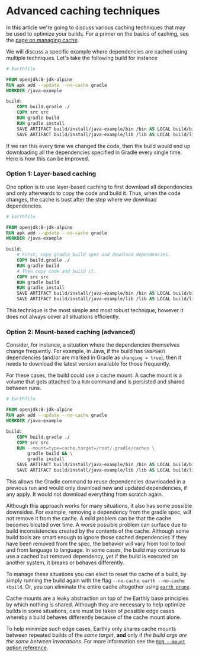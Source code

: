 # Advanced caching techniques

In this article we're going to discuss various caching techniques that may be used to optimize your builds. For a primer on the basics of caching, see the [page on managing cache](./cache.md).

We will discuss a specific example where dependencies are cached using multiple techniques. Let's take the following build for instance

```Dockerfile
# Earthfile

FROM openjdk:8-jdk-alpine
RUN apk add --update --no-cache gradle
WORKDIR /java-example

build:
    COPY build.gradle ./
    COPY src src
    RUN gradle build
    RUN gradle install
    SAVE ARTIFACT build/install/java-example/bin /bin AS LOCAL build/bin
    SAVE ARTIFACT build/install/java-example/lib /lib AS LOCAL build/lib
```

If we ran this every time we changed the code, then the build would end up downloading all the dependencies specified in Gradle every single time. Here is how this can be improved.

### Option 1: Layer-based caching

One option is to use layer-based caching to first download all dependencies and only afterwards to copy the code and build it. Thus, when the code changes, the cache is bust after the step where we download dependencies.

```Dockerfile
# Earthfile

FROM openjdk:8-jdk-alpine
RUN apk add --update --no-cache gradle
WORKDIR /java-example

build:
    # First, copy gradle build spec and download dependencies.
    COPY build.gradle ./
    RUN gradle build
    # Then copy code and build it.
    COPY src src
    RUN gradle build
    RUN gradle install
    SAVE ARTIFACT build/install/java-example/bin /bin AS LOCAL build/bin
    SAVE ARTIFACT build/install/java-example/lib /lib AS LOCAL build/lib
```

This technique is the most simple and most robust technique, however it does not always cover all situations efficiently.

### Option 2: Mount-based caching (advanced)

Consider, for instance, a situation where the dependencies themselves change frequently. For example, in Java, if the build has `SNAPSHOT` dependencies (and/or are marked in Gradle as `changing = true`), then it needs to download the latest version available for those frequently.

For these cases, the build could use a cache mount. A cache mount is a volume that gets attached to a `RUN` command and is persisted and shared between runs.

```Dockerfile
# Earthfile

FROM openjdk:8-jdk-alpine
RUN apk add --update --no-cache gradle
WORKDIR /java-example

build:
    COPY build.gradle ./
    COPY src src
    RUN --mount=type=cache,target=/root/.gradle/caches \
        gradle build && \
        gradle install
    SAVE ARTIFACT build/install/java-example/bin /bin AS LOCAL build/bin
    SAVE ARTIFACT build/install/java-example/lib /lib AS LOCAL build/lib
```

This allows the Gradle command to reuse dependencies downloaded in a previous run and would only download new and updated dependencies, if any apply. It would not download everything from scratch again.

Although this approach works for many situations, it also has some possible downsides. For example, removing a dependency from the gradle spec, will not remove it from the cache. A mild problem can be that the cache becomes bloated over time. A worse possible problem can surface due to build inconsistencies created by the contents of the cache. Although some build tools are smart enough to ignore those cached dependencies if they have been removed from the spec, the behavior will vary from tool to tool and from language to language. In some cases, the build may continue to use a cached but removed dependency, yet if the build is executed on another system, it breaks or behaves differently.

To manage these situations you can elect to reset the cache of a build, by simply running the build again with the flag `--no-cache`: `earth --no-cache +build`. Or, you can eliminate the entire cache altogether using [`earth prune`](../earth-command/earth-command.md#earth-prune).

Cache mounts are a leaky abstraction on top of the Earthly base principles by which nothing is shared. Although they are necessary to help optimize builds in some situations, care must be taken of possible edge cases whereby a build behaves differently because of the cache mount alone.

To help minimize such edge cases, Earthly only shares cache mounts between repeated builds of the *same target*, **and** only if *the build args are the same between invocations*. For more information see the [`RUN --mount` option reference](../earthfile/earthfile.md#run).

